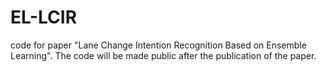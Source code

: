 # EL-LCIR
code for paper "Lane Change Intention Recognition Based on Ensemble Learning". The code will be made public after the publication of the paper.
